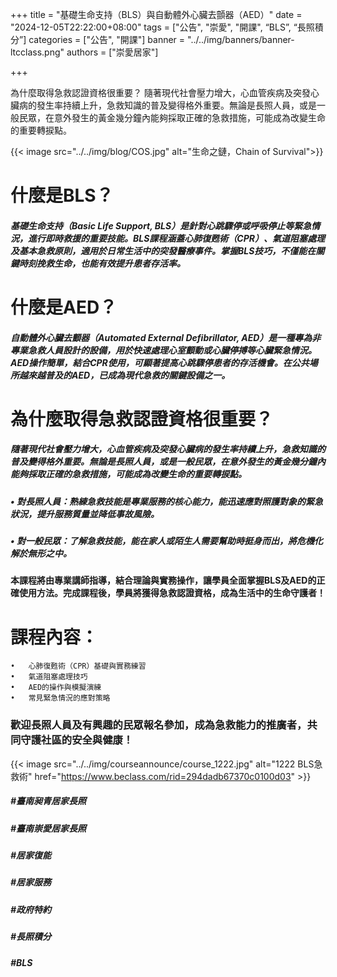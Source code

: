 +++
title = "基礎生命支持（BLS）與自動體外心臟去顫器（AED）"
date = "2024-12-05T22:22:00+08:00"
tags = ["公告", "崇愛", "開課", “BLS”, “長照積分”]
categories = ["公告", "開課"]
banner = "../../img/banners/banner-ltcclass.png"
authors = ["崇愛居家"]

+++


為什麼取得急救認證資格很重要？
隨著現代社會壓力增大，心血管疾病及突發心臟病的發生率持續上升，急救知識的普及變得格外重要。無論是長照人員，或是一般民眾，在意外發生的黃金幾分鐘內能夠採取正確的急救措施，可能成為改變生命的重要轉捩點。
<!--more-->

{{< image src="../../img/blog/COS.jpg" alt="生命之鏈，Chain of Survival">}}
# 什麼是BLS？
##### 基礎生命支持（Basic Life Support, BLS）是針對心跳驟停或呼吸停止等緊急情況，進行即時救援的重要技能。BLS課程涵蓋心肺復甦術（CPR）、氣道阻塞處理及基本急救原則，適用於日常生活中的突發醫療事件。掌握BLS技巧，不僅能在關鍵時刻挽救生命，也能有效提升患者存活率。

# 什麼是AED？
##### 自動體外心臟去顫器（Automated External Defibrillator, AED）是一種專為非專業急救人員設計的設備，用於快速處理心室顫動或心臟停搏等心臟緊急情況。AED操作簡單，結合CPR使用，可顯著提高心跳驟停患者的存活機會。在公共場所越來越普及的AED，已成為現代急救的關鍵設備之一。

# 為什麼取得急救認證資格很重要？
##### 隨著現代社會壓力增大，心血管疾病及突發心臟病的發生率持續上升，急救知識的普及變得格外重要。無論是長照人員，或是一般民眾，在意外發生的黃金幾分鐘內能夠採取正確的急救措施，可能成為改變生命的重要轉捩點。
##### 	•	對長照人員：熟練急救技能是專業服務的核心能力，能迅速應對照護對象的緊急狀況，提升服務質量並降低事故風險。
##### 	•	對一般民眾：了解急救技能，能在家人或陌生人需要幫助時挺身而出，將危機化解於無形之中。

#### 本課程將由專業講師指導，結合理論與實務操作，讓學員全面掌握BLS及AED的正確使用方法。完成課程後，學員將獲得急救認證資格，成為生活中的生命守護者！

# 課程內容：
    •	心肺復甦術（CPR）基礎與實務練習
    •	氣道阻塞處理技巧
    •	AED的操作與模擬演練
    •	常見緊急情況的應對策略

### 歡迎長照人員及有興趣的民眾報名參加，成為急救能力的推廣者，共同守護社區的安全與健康！



{{< image src="../../img/courseannounce/course_1222.jpg" alt="1222 BLS急救術" href="https://www.beclass.com/rid=294dadb67370c0100d03" >}}
##### #臺南昶青居家長照
##### #臺南崇愛居家長照
##### #居家復能
##### #居家服務
##### #政府特約
##### #長照積分
##### #BLS


